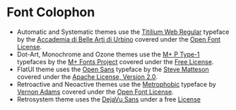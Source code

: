 # Font Colophon
* Automatic and Systematic themes use the [Titilium Web Regular](https://fonts.google.com/specimen/Titillium+Web) typeface by the [Accademia di Belle Arti di Urbino](http://www.accademiadiurbino.it/) covered under the [Open Font License](http://scripts.sil.org/cms/scripts/page.php?site_id=nrsi&id=OFL_web).
* Dot-Art, Monochrome and Ozone themes use the [M+ P Type-1](http://mplus-fonts.osdn.jp/design.html#mplus_p1) typefaces by the [M+ Fonts Project](http://mplus-fonts.osdn.jp/) covered under the [Free License](http://mplus-fonts.osdn.jp/about-en.html#license).
 * FlatUI theme uses the [Open Sans](https://fonts.google.com/specimen/Open+Sans) typeface by the [Steve Matteson](https://twitter.com/@SteveMatteson1) covered under the [Apache License, Version 2.0](http://www.apache.org/licenses/LICENSE-2.0).
* Retroactive and Neoactive themes use the <a href="https://fonts.google.com/specimen/Metrophobic">Metrophobic</a> typeface by <a href="http://sansoxygen.com/">Vernon Adams</a> covered under the <a href="http://scripts.sil.org/cms/scripts/page.php?site_id=nrsi&id=OFL_web">Open Font License</a>.
* Retrosystem theme uses the [DejaVu Sans](https://dejavu-fonts.github.io/) under a free [License](https://dejavu-fonts.github.io/License.html)
